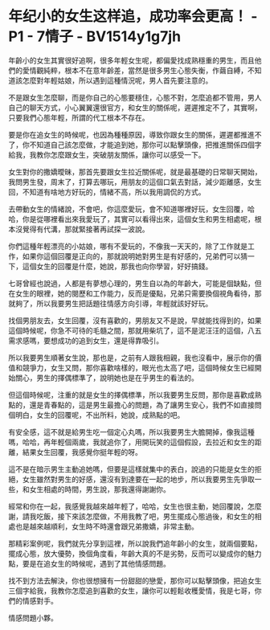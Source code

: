 # 年纪小的女生这样追，成功率会更高！ - P1 - 7情子 - BV1514y1g7jh

年齡小的女生其實很好追啊，很多年輕女生呢，都偏愛找成熟穩重的男生，而且他們的愛情觀純粹，根本不在意年齡差，當然是很多男生心態失衡，作繭自縛，不知道該怎麼對年輕姑娘，所以遇到這種情況呢，男人首先要注意的。

不是跟女生怎麼聊，而是你自己的心態要穩住，心態不對，怎麼追都不管用，男人自己的聊天方式，小心翼翼還很官方，和女生的關係呢，遲遲推定不了，其實啊，只要我們心態年輕，所謂的代工根本不存在。

要是你在追女生的時候呢，也因為種種原因，導致你跟女生的關係，遲遲都推進不了，你不知道自己該怎麼做，才能追到她，那你可以點擊頭像，把推進關係四個字給我，我教你怎麼跟女生，突破朋友關係，讓你可以感受一下。

女生對你的撒嬌曖昧，那首先要跟女生拉近關係呢，就是最基礎的日常聊天開始，我問男生發，周末了，打算去哪玩，用朋友的這個口氣去對話，減少距離感，女生回，不知道有啥地方好玩的，情緒不高，所以我用調侃的方式。

去帶動女生的情緒說，不會吧，你這麼愛玩，會不知道哪裡好玩，女生回覆，哈哈，你是從哪裡看出來我愛玩了，其實可以看得出來，這個女生和男生相處呢，根本沒覺得有代溝，那就緊接著再試探一波說。

你們這種年輕漂亮的小姑娘，哪有不愛玩的，不像我一天天的，除了工作就是工作，如果你這個回覆是正向的，那就說明她對男生是有好感的，兄弟們可以猜一下，這個女生的回覆是什麼，她說，那我也向你學習，好好搞錢。

七哥曾經也說過，人都是有夢想心理的，男生自以為的年齡大，可能是個缺點，但在女生的眼裡，她的閱歷和工作能力，反而是優點，兄弟只需要換個視角看待，那就夠了，所以我要男生把話題往情感方向引導，年輕就該好好玩。

找個男朋友去，女生回覆，沒有喜歡的，男朋友又不是說，早就能找得到的，如果這個時候呢，你急不可待的毛髓之間，那就用柴坑了，這不是泥汪汪的這個，八五需求感嗎，要想成功的追到女生，還是得靠吸引。

所以我要男生順著女生說，那也是，之前有人跟我相親，我也沒看中，展示你的價值和競爭力，女生又問，那你喜歡啥樣的，眼光也太高了吧，這個時候女生已經開始關心，男生的擇偶標準了，說明她也是在乎男生的看法的。

但這個時候呢，注重的就是女生的擇偶標準，所以我要男生反問，那你是喜歡成熟點的，還是青春點的，這是男生最擔心的問題，為了讓男生安心，我們不如直接問個明白，女生的回覆呢，不出所料，她說，成熟點的吧。

有安全感，這不就是給男生吃一個定心丸嗎，所以我要男生大膽開掉，像我這種嗎，哈哈，再年輕個兩歲，我就追你了，用開玩笑的這個假設，去拉近和女生的距離，結果女生回覆，我感覺你挺年輕的呀。

這不是在暗示男生主動追她嗎，但要是這樣就集中的表白，說過的只能是女生的拒絕，女生雖然對男生的好感，還沒有到達要在一起的地步，所以我要男生先爭取一些，和女生相處的時間，男生說，那我還得謝謝你。

經常和你在一起，我感覺我越來越年輕了，哈哈，女生也很主動，她回覆說，怎麼謝，請我吃飯，接下來該怎麼做，不用我教了吧，男生擺成心態過後，和女生的相處也是越來越順利，女生時不時還會跟兄弟撒嬌，非常主動。

那精彩案例呢，我們就先分享到這裡，所以說我們追年齡小的女生，就兩個要點，擺成心態，放大優勢，換個角度看，年齡大真的不是劣勢，反而可以變成你的魅力點，要是在追女生的時候呢，遇到了其他情感問題。

找不到方法去解決，你也很想擁有一份甜甜的戀愛，那你可以點擊頭像，把追女生三個字給我，我教你怎麼追到喜歡的女生，讓你可以輕鬆收穫愛情，我是七哥，你們的情感對手。

情感問題小夥。